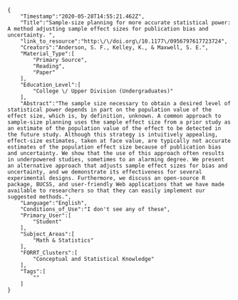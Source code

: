 
    {
        "Timestamp":"2020-05-28T14:55:21.462Z",
        "Title":"Sample-size planning for more accurate statistical power: A method adjusting sample effect sizes for publication bias and uncertainty. ",
        "link_to_resource":"http:\/\/doi.org\/10.1177\/0956797617723724",
        "Creators":"Anderson, S. F., Kelley, K., & Maxwell, S. E.",
        "Material_Type":[
            "Primary Source",
            "Reading",
            "Paper"
        ],
        "Education_Level":[
            "College \/ Upper Division (Undergraduates)"
        ],
        "Abstract":"The sample size necessary to obtain a desired level of statistical power depends in part on the population value of the effect size, which is, by definition, unknown. A common approach to sample-size planning uses the sample effect size from a prior study as an estimate of the population value of the effect to be detected in the future study. Although this strategy is intuitively appealing, effect-size estimates, taken at face value, are typically not accurate estimates of the population effect size because of publication bias and uncertainty. We show that the use of this approach often results in underpowered studies, sometimes to an alarming degree. We present an alternative approach that adjusts sample effect sizes for bias and uncertainty, and we demonstrate its effectiveness for several experimental designs. Furthermore, we discuss an open-source R package, BUCSS, and user-friendly Web applications that we have made available to researchers so that they can easily implement our suggested methods.",
        "Language":"English",
        "Conditions_of_Use":"I don't see any of these",
        "Primary_User":[
            "Student"
        ],
        "Subject_Areas":[
            "Math & Statistics"
        ],
        "FORRT_Clusters":[
            "Conceptual and Statistical Knowledge"
        ],
        "Tags":[
            ""
        ]
    }
